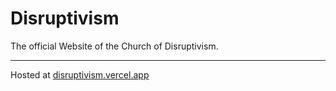 # Disruptivism

The official Website of the Church of Disruptivism.

---

Hosted at [disruptivism.vercel.app](https://disruptivism.vercel.app)
